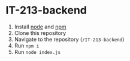 # IT-213-backend
1. Install [node](https://nodejs.org/en) and [npm](https://docs.npmjs.com/downloading-and-installing-node-js-and-npm)
2. Clone this repository
3. Navigate to the repository (`/IT-213-backend`)
4. Run `npm i`
5. Run `node index.js`
